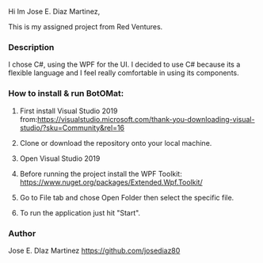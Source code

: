 Hi Im Jose E. Diaz Martinez,

This is my assigned project from Red Ventures.

### Description

I chose C#, using the WPF for the UI. I decided to use C# because its a flexible language and I feel really comfortable in using its components.

### How to install & run BotOMat:

1. First install Visual Studio 2019 from:https://visualstudio.microsoft.com/thank-you-downloading-visual-studio/?sku=Community&rel=16

2. Clone or download the repository onto your local machine.

3. Open Visual Studio 2019

4. Before running the project install the WPF Toolkit: https://www.nuget.org/packages/Extended.Wpf.Toolkit/

4. Go to File tab and chose Open Folder then select the specific file.

5. To run the application just hit "Start".


### Author
Jose E. DIaz Martinez
<https://github.com/josediaz80>
